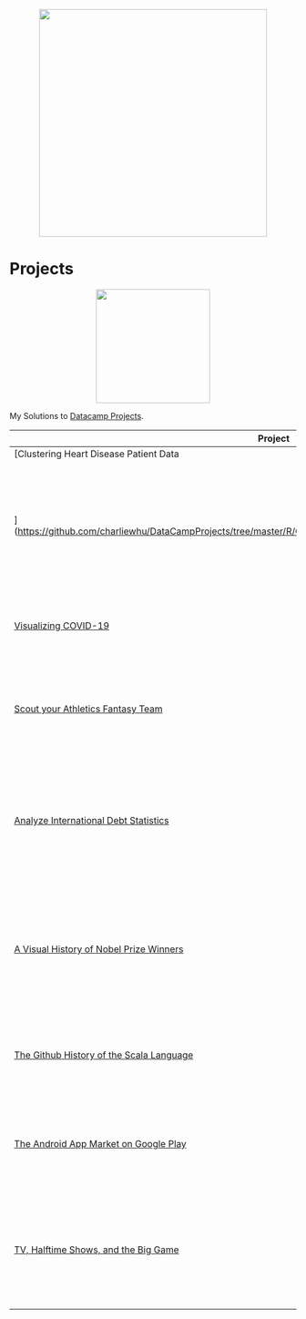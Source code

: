 <p align="center"> 
<img src="https://cdn.datacamp.com/main-app/assets/brand/logos/DataCamp_Horizontal_RGB-d196011f63ebda76dc5c9772425cf9541b8639af842d5e5476ef10f2460ed1e4.png" width="400">
</p>

# Projects




<p align="center"> 
<img src="https://cdn.datacamp.com/main-app/assets/projects/projects-illustration-fb3e253ea0527cd53aafbd5ed1c4570a5c818c8deba9d0cedceb095bf64cb3fa.svg" width="200">
</p>

My Solutions to [Datacamp Projects](https://www.datacamp.com/profile/charlieavery123).


| Project | Language | Description |
| --- | --- | --- |
|[Clustering Heart Disease Patient Data
](https://github.com/charliewhu/DataCampProjects/tree/master/R/Clustering%20Heart%20Disease%20Patient%20Data)|R|[Experiment with clustering algorithms to help doctors inform treatment for heart disease patients.](https://learn.datacamp.com/projects/552)|
|[Visualizing COVID-19](https://github.com/charliewhu/DataCampProjects/tree/master/R/Visualizing%20COVID-19)|R|[Visualize the rise of COVID-19 cases globally with ggplot2.](https://learn.datacamp.com/projects/870)|
|[Scout your Athletics Fantasy Team](https://github.com/charliewhu/DataCampProjects/tree/master/R/Scout%20your%20Athletics%20Fantasy%20Team)|R|[Analyze athletics data to find new ways to scout and assess jumpers and throwers.](https://learn.datacamp.com/projects/177)|
|[Analyze International Debt Statistics](https://github.com/charliewhu/DataCampProjects/tree/master/SQL/Analyze%20International%20Debt%20Statistics)|SQL|[Write SQL queries to answer interesting questions about international debt using data from The World Bank.](https://learn.datacamp.com/projects/754)|
|[A Visual History of Nobel Prize Winners](https://github.com/charliewhu/DataCampProjects/tree/master/Python/A%20Visual%20History%20of%20Nobel%20Prize%20Winners)| Python | [Explore a dataset from Kaggle containing a century's worth of Nobel Laureates. Who won? Who got snubbed?](https://learn.datacamp.com/projects/441) |
|[The Github History of the Scala Language](https://github.com/charliewhu/DataCampProjects/tree/master/Python/The%20GitHub%20History%20of%20the%20Scala%20Language)| Python |[Find the true Scala experts by exploring its development history in Git and GitHub.](https://learn.datacamp.com/projects/163)|
|[The Android App Market on Google Play](https://github.com/charliewhu/DataCampProjects/tree/master/Python/The%20Android%20App%20Market%20on%20Google%20Play)|Python|[Load, clean, and visualize scraped Google Play Store data to understand the Android app market.](https://learn.datacamp.com/projects/619)|
|[TV, Halftime Shows, and the Big Game](https://github.com/charliewhu/DataCampProjects/tree/master/Python/TV%2C%20Halftime%20Shows%2C%20and%20the%20Big%20Game)|Python|[Load, clean, and explore Super Bowl data in the age of soaring ad costs and flashy halftime shows.](https://learn.datacamp.com/projects/684)|
